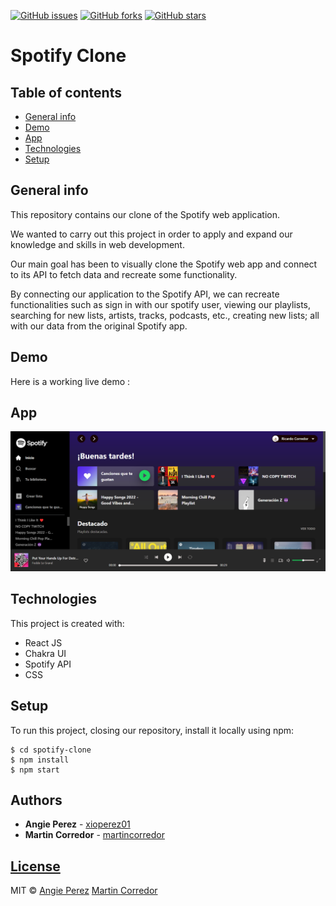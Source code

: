 [![GitHub issues](https://img.shields.io/github/issues/xioperez01/spotify-clone)](https://github.com/xioperez01/spotify-clone/issues)
[![GitHub forks](https://img.shields.io/github/forks/xioperez01/spotify-clone?color=orange)](https://github.com/xioperez01/spotify-clone/network)
[![GitHub stars](https://img.shields.io/github/stars/xioperez01/spotify-clone?color=blueviolet)](https://github.com/xioperez01/spotify-clone/stargazers)

# Spotify Clone
## Table of contents
* [General info](#general-info)
* [Demo](#demo)
* [App](#app)
* [Technologies](#technologies)
* [Setup](#setup)

## General info
This repository contains our clone of the Spotify web application.

We wanted to carry out this project in order to apply and expand our knowledge and skills in web development.

Our main goal has been to visually clone the Spotify web app and connect to its API to fetch data and recreate some functionality.

By connecting our application to the Spotify API, we can recreate functionalities such as sign in with our spotify user, viewing our playlists, searching for new lists, artists, tracks, podcasts, etc., creating new lists; all with our data from the original Spotify app.

## Demo
Here is a working live demo :

## App
![](src/images/Inicio.png)
	
## Technologies
This project is created with:
* React JS
* Chakra UI
* Spotify API
* CSS

## Setup
To run this project, closing our repository, install it locally using npm:

```
$ cd spotify-clone
$ npm install
$ npm start
```
## Authors
* **Angie Perez** - [xioperez01](https://github.com/xioperez01)
* **Martin Corredor** - [martincorredor](https://github.com/martincorredor)

## [License](https://github.com/xioperez01/spotify-clone/blob/main/LICENSE)
MIT © [Angie Perez](https://github.com/xioperez01) [Martin Corredor](https://github.com/martincorredor)
